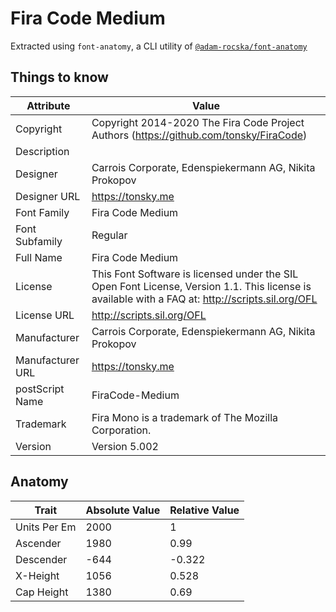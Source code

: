 # Fira Code Medium

Extracted using `font-anatomy`, a CLI utility of
[`@adam-rocska/font-anatomy`](https://github.com/adam-rocska/font-anatomy)

## Things to know

| Attribute        | Value                                                                                                                                            |
| ---------------- | ------------------------------------------------------------------------------------------------------------------------------------------------ |
| Copyright        | Copyright 2014-2020 The Fira Code Project Authors (https://github.com/tonsky/FiraCode)                                                           |
| Description      |                                                                                                                                                  |
| Designer         | Carrois Corporate, Edenspiekermann AG, Nikita Prokopov                                                                                           |
| Designer URL     | https://tonsky.me                                                                                                                                |
| Font Family      | Fira Code Medium                                                                                                                                 |
| Font Subfamily   | Regular                                                                                                                                          |
| Full Name        | Fira Code Medium                                                                                                                                 |
| License          | This Font Software is licensed under the SIL Open Font License, Version 1.1. This license is available with a FAQ at: http://scripts.sil.org/OFL |
| License URL      | http://scripts.sil.org/OFL                                                                                                                       |
| Manufacturer     | Carrois Corporate, Edenspiekermann AG, Nikita Prokopov                                                                                           |
| Manufacturer URL | https://tonsky.me                                                                                                                                |
| postScript Name  | FiraCode-Medium                                                                                                                                  |
| Trademark        | Fira Mono is a trademark of The Mozilla Corporation.                                                                                             |
| Version          | Version 5.002                                                                                                                                    |

## Anatomy

| Trait        | Absolute Value | Relative Value |
| ------------ | -------------- | -------------- |
| Units Per Em | 2000           | 1              |
| Ascender     | 1980           | 0.99           |
| Descender    | -644           | -0.322         |
| X-Height     | 1056           | 0.528          |
| Cap Height   | 1380           | 0.69           |

